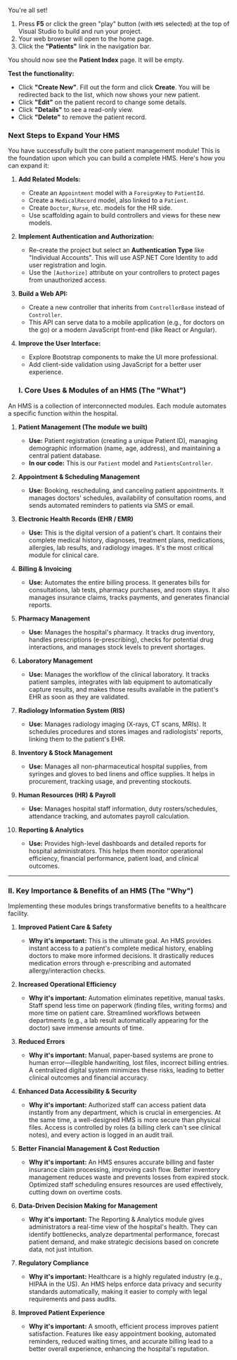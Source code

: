 You're all set!

1.  Press **F5** or click the green "play" button (with `HMS` selected) at the top of Visual Studio to build and run your project.
2.  Your web browser will open to the home page.
3.  Click the **"Patients"** link in the navigation bar.

You should now see the **Patient Index** page. It will be empty.



**Test the functionality:**

*   Click **"Create New"**. Fill out the form and click **Create**. You will be redirected back to the list, which now shows your new patient.
*   Click **"Edit"** on the patient record to change some details.
*   Click **"Details"** to see a read-only view.
*   Click **"Delete"** to remove the patient record.

### Next Steps to Expand Your HMS

You have successfully built the core patient management module! This is the foundation upon which you can build a complete HMS. Here's how you can expand it:

1.  **Add Related Models:**
    *   Create an `Appointment` model with a `ForeignKey` to `PatientId`.
    *   Create a `MedicalRecord` model, also linked to a `Patient`.
    *   Create `Doctor`, `Nurse`, etc. models for the HR side.
    *   Use scaffolding again to build controllers and views for these new models.

2.  **Implement Authentication and Authorization:**
    *   Re-create the project but select an **Authentication Type** like "Individual Accounts". This will use ASP.NET Core Identity to add user registration and login.
    *   Use the `[Authorize]` attribute on your controllers to protect pages from unauthorized access.

3.  **Build a Web API:**
    *   Create a new controller that inherits from `ControllerBase` instead of `Controller`.
    *   This API can serve data to a mobile application (e.g., for doctors on the go) or a modern JavaScript front-end (like React or Angular).

4.  **Improve the User Interface:**
    *   Explore Bootstrap components to make the UI more professional.
    *   Add client-side validation using JavaScript for a better user experience.
  
      ### **I. Core Uses & Modules of an HMS (The "What")**

An HMS is a collection of interconnected modules. Each module automates a specific function within the hospital.

1.  **Patient Management (The module we built)**
    *   **Use:** Patient registration (creating a unique Patient ID), managing demographic information (name, age, address), and maintaining a central patient database.
    *   **In our code:** This is our `Patient` model and `PatientsController`.

2.  **Appointment & Scheduling Management**
    *   **Use:** Booking, rescheduling, and canceling patient appointments. It manages doctors' schedules, availability of consultation rooms, and sends automated reminders to patients via SMS or email.

3.  **Electronic Health Records (EHR / EMR)**
    *   **Use:** This is the digital version of a patient's chart. It contains their complete medical history, diagnoses, treatment plans, medications, allergies, lab results, and radiology images. It's the most critical module for clinical care.

4.  **Billing & Invoicing**
    *   **Use:** Automates the entire billing process. It generates bills for consultations, lab tests, pharmacy purchases, and room stays. It also manages insurance claims, tracks payments, and generates financial reports.

5.  **Pharmacy Management**
    *   **Use:** Manages the hospital's pharmacy. It tracks drug inventory, handles prescriptions (e-prescribing), checks for potential drug interactions, and manages stock levels to prevent shortages.

6.  **Laboratory Management**
    *   **Use:** Manages the workflow of the clinical laboratory. It tracks patient samples, integrates with lab equipment to automatically capture results, and makes those results available in the patient's EHR as soon as they are validated.

7.  **Radiology Information System (RIS)**
    *   **Use:** Manages radiology imaging (X-rays, CT scans, MRIs). It schedules procedures and stores images and radiologists' reports, linking them to the patient's EHR.

8.  **Inventory & Stock Management**
    *   **Use:** Manages all non-pharmaceutical hospital supplies, from syringes and gloves to bed linens and office supplies. It helps in procurement, tracking usage, and preventing stockouts.

9.  **Human Resources (HR) & Payroll**
    *   **Use:** Manages hospital staff information, duty rosters/schedules, attendance tracking, and automates payroll calculation.

10. **Reporting & Analytics**
    *   **Use:** Provides high-level dashboards and detailed reports for hospital administrators. This helps them monitor operational efficiency, financial performance, patient load, and clinical outcomes.

---

### **II. Key Importance & Benefits of an HMS (The "Why")**

Implementing these modules brings transformative benefits to a healthcare facility.

1.  **Improved Patient Care & Safety**
    *   **Why it's important:** This is the ultimate goal. An HMS provides instant access to a patient's complete medical history, enabling doctors to make more informed decisions. It drastically reduces medication errors through e-prescribing and automated allergy/interaction checks.

2.  **Increased Operational Efficiency**
    *   **Why it's important:** Automation eliminates repetitive, manual tasks. Staff spend less time on paperwork (finding files, writing forms) and more time on patient care. Streamlined workflows between departments (e.g., a lab result automatically appearing for the doctor) save immense amounts of time.

3.  **Reduced Errors**
    *   **Why it's important:** Manual, paper-based systems are prone to human error—illegible handwriting, lost files, incorrect billing entries. A centralized digital system minimizes these risks, leading to better clinical outcomes and financial accuracy.

4.  **Enhanced Data Accessibility & Security**
    *   **Why it's important:** Authorized staff can access patient data instantly from any department, which is crucial in emergencies. At the same time, a well-designed HMS is more secure than physical files. Access is controlled by roles (a billing clerk can't see clinical notes), and every action is logged in an audit trail.

5.  **Better Financial Management & Cost Reduction**
    *   **Why it's important:** An HMS ensures accurate billing and faster insurance claim processing, improving cash flow. Better inventory management reduces waste and prevents losses from expired stock. Optimized staff scheduling ensures resources are used effectively, cutting down on overtime costs.

6.  **Data-Driven Decision Making for Management**
    *   **Why it's important:** The Reporting & Analytics module gives administrators a real-time view of the hospital's health. They can identify bottlenecks, analyze departmental performance, forecast patient demand, and make strategic decisions based on concrete data, not just intuition.

7.  **Regulatory Compliance**
    *   **Why it's important:** Healthcare is a highly regulated industry (e.g., HIPAA in the US). An HMS helps enforce data privacy and security standards automatically, making it easier to comply with legal requirements and pass audits.

8.  **Improved Patient Experience**
    *   **Why it's important:** A smooth, efficient process improves patient satisfaction. Features like easy appointment booking, automated reminders, reduced waiting times, and accurate billing lead to a better overall experience, enhancing the hospital's reputation.
